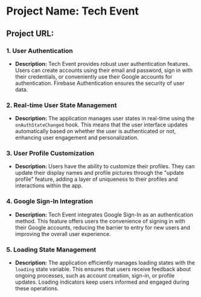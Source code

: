 <h1>Project Name: Tech Event</h1>
<h2>Project URL: </h2>

### 1. User Authentication

- **Description:** Tech Event provides robust user authentication features. Users can create accounts using their email and password, sign in with their credentials, or conveniently use their Google accounts for authentication. Firebase Authentication ensures the security of user data.

### 2. Real-time User State Management

- **Description:** The application manages user states in real-time using the `onAuthStateChanged` hook. This means that the user interface updates automatically based on whether the user is authenticated or not, enhancing user engagement and personalization.

### 3. User Profile Customization

- **Description:** Users have the ability to customize their profiles. They can update their display names and profile pictures through the "update profile" feature, adding a layer of uniqueness to their profiles and interactions within the app.

### 4. Google Sign-In Integration

- **Description:** Tech Event integrates Google Sign-In as an authentication method. This feature offers users the convenience of signing in with their Google accounts, reducing the barrier to entry for new users and improving the overall user experience.

### 5. Loading State Management

- **Description:** The application efficiently manages loading states with the `loading` state variable. This ensures that users receive feedback about ongoing processes, such as account creation, sign-in, or profile updates. Loading indicators keep users informed and engaged during these operations.
